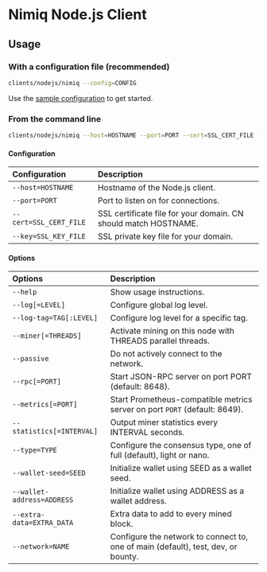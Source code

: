 # Nimiq Node.js Client

## Usage

### With a configuration file (recommended)

```bash
clients/nodejs/nimiq --config=CONFIG
```

Use the [sample configuration](../clients/nodejs/sample.conf) to get started.

### From the command line
```bash
clients/nodejs/nimiq --host=HOSTNAME --port=PORT --cert=SSL_CERT_FILE --key=SSL_KEY_FILE [options]
```

#### Configuration

| **Configuration** | **Description** |
| :--- | :--- |
| `--host=HOSTNAME` | Hostname of the Node.js client. |
| `--port=PORT` | Port to listen on for connections. |
| `--cert=SSL_CERT_FILE` | SSL certificate file for your domain. CN should match HOSTNAME. |
| `--key=SSL_KEY_FILE` | SSL private key file for your domain. |

#### Options

| **Options** | **Description** |
| :--- | :--- |
| `--help` | Show usage instructions. |
| `--log[=LEVEL]` | Configure global log level. |
| `--log-tag=TAG[:LEVEL]` | Configure log level for a specific tag. |
| `--miner[=THREADS]` | Activate mining on this node with THREADS parallel threads. |
| `--passive` | Do not actively connect to the network. |
| `--rpc[=PORT]` | Start JSON-RPC server on port PORT (default: 8648). |
| `--metrics[=PORT]` | Start Prometheus-compatible metrics server on port `PORT` (default: 8649).  |
| `--statistics[=INTERVAL]` | Output miner statistics every INTERVAL seconds. |
| `--type=TYPE` | Configure the consensus type, one of full (default), light or nano. |
| `--wallet-seed=SEED` | Initialize wallet using SEED as a wallet seed. |
| `--wallet-address=ADDRESS` | Initialize wallet using ADDRESS as a wallet address. |
| `--extra-data=EXTRA_DATA` | Extra data to add to every mined block. |
| `--network=NAME` | Configure the network to connect to, one of main (default), test, dev, or bounty. |

